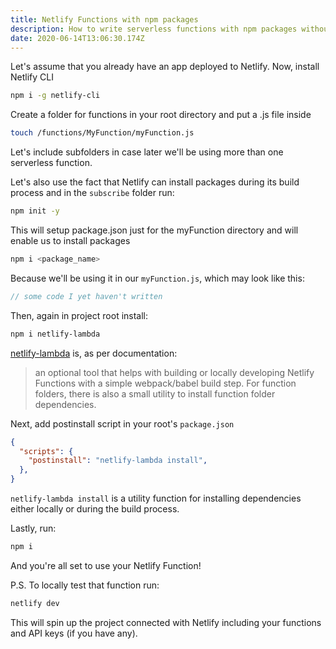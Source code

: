```yaml
---
title: Netlify Functions with npm packages
description: How to write serverless functions with npm packages without committing node_modules
date: 2020-06-14T13:06:30.174Z
---
```

Let's assume that you already have an app deployed to Netlify. Now, install Netlify CLI

```bash
npm i -g netlify-cli
```

Create a folder for functions in your root directory and put a .js file inside

```bash
touch /functions/MyFunction/myFunction.js
```

Let's include subfolders in case later we'll be using more than one serverless function.

Let's also use the fact that Netlify can install packages during its build process and in the `subscribe` folder run:

```bash
npm init -y
```

This will setup package.json just for the myFunction directory and will enable us to install packages

```bash
npm i <package_name>
```

Because we'll be using it in our `myFunction.js`, which may look like this:

```javascript
// some code I yet haven't written
```

Then, again in project root install:

```bash
npm i netlify-lambda
```

[netlify-lambda](https://github.com/netlify/netlify-lambda) is, as per documentation:
>an optional tool that helps with building or locally developing Netlify Functions with a simple webpack/babel build step. For function folders, there is also a small utility to install function folder dependencies.

Next, add postinstall script in your root's `package.json`

```json
{
  "scripts": {
    "postinstall": "netlify-lambda install",
  },
}
```
`netlify-lambda install` is a utility function for installing dependencies either locally or during the build process.

Lastly, run:

```bash
npm i
```

And you're all set to use your Netlify Function!

P.S. To locally test that function run:

```bash
netlify dev
```

This will spin up the project connected with Netlify including your functions and API keys (if you have any).
